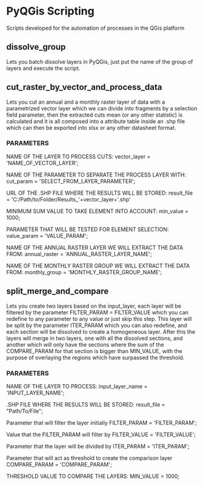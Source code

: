 # PyQGis Scripting

Scripts developed for the automation of processes in the QGis platform

## dissolve_group

Lets you batch dissolve layers in PyQGis, just put the name of the group of layers and execute the script.

## cut_raster_by_vector_and_process_data

Lets you cut an annual and a monthly raster layer of data with a parametrized vector layer which we can divide into fragments by a selection field parameter, then the extracted cuts mean (or any other statistic) is calculated and it is all composed into a attribute table inside an .shp file which can then be exported into xlsx or any other datasheet format.

### PARAMETERS 

NAME OF THE LAYER TO PROCESS CUTS:
vector_layer = 'NAME_OF_VECTOR_LAYER';

NAME OF THE PARAMETER TO SEPARATE THE PROCESS LAYER WITH:
cut_param = 'SELECT_FROM_LAYER_PARAMETER';

URL OF THE .SHP FILE WHERE THE RESULTS WILL BE STORED:
result_file = 'C:/Path/to/Folder/Results_'+vector_layer+'.shp'

MINIMUM SUM VALUE TO TAKE ELEMENT INTO ACCOUNT:
min_value = 1000;

PARAMETER THAT WILL BE TESTED FOR ELEMENT SELECTION:
value_param = 'VALUE_PARAM';

NAME OF THE ANNUAL RASTER LAYER WE WILL EXTRACT THE DATA FROM:
annual_raster = 'ANNUAL_RASTER_LAYER_NAME';

NAME OF THE MONTHLY RASTER GROUP WE WILL EXTRACT THE DATA FROM:
monthly_group = 'MONTHLY_RASTER_GROUP_NAME';

## split_merge_and_compare

Lets you create two layers based on the input_layer, each layer will be filtered by the parameter FILTER_PARAM = FILTER_VALUE which you can redefine to any parameter to any value or just skip this step.
This layer will be split by the parameter ITER_PARAM which you can also redefine, and each section will be dissolved to create a homogeneous layer. 
After this the layers will merge in two layers, one with all the dissolved sections, and another which will only have the sections where the sum of the COMPARE_PARAM for that section is bigger than MIN_VALUE, with the purpose of overlaying the regions which have surpassed the threshold.

### PARAMETERS

NAME OF THE LAYER TO PROCESS:
input_layer_name = 'INPUT_LAYER_NAME';

.SHP FILE WHERE THE RESULTS WILL BE STORED:
result_file = "Path/To/File";

Parameter that will filter the layer initially
FILTER_PARAM = 'FILTER_PARAM';

Value that the FILTER_PARAM will filter by
FILTER_VALUE = 'FILTER_VALUE';

Parameter that the layer will be divided by
ITER_PARAM = 'ITER_PARAM';

Parameter that will act as threshold to create the comparison layer
COMPARE_PARAM = 'COMPARE_PARAM';

THRESHOLD VALUE TO COMPARE THE LAYERS:
MIN_VALUE = 1000;
